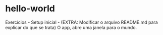 # hello-world
Exercícios - Setup inicial - (EXTRA: Modificar o arquivo README.md para explicar do que se trata)
O app, abre uma janela para o mundo.
